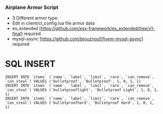 ### Airplane Armor Script

- 3 Different armor type.
- Edit in client/cl_config.lua file armor data
- es_extended [https://github.com/esx-framework/es_extended/tree/v1-final] required
- mysql-async [https://github.com/brouznouf/fivem-mysql-async] required


# SQL INSERT

```
INSERT INTO `items` (`name`, `label`, `limit`, `rare`, `can_remove`, `can_steal`) VALUES ('bulletproof', 'Bulletproof', 1, 0, 1, 1)
INSERT INTO `items` (`name`, `label`, `limit`, `rare`, `can_remove`, `can_steal`) VALUES ('bulletprooflight', 'Bulletproof Light', 1, 0, 1, 1)
INSERT INTO `items` (`name`, `label`, `limit`, `rare`, `can_remove`, `can_steal`) VALUES ('bulletproofhard', 'Bulletproof Hard', 1, 0, 1, 1)
```
